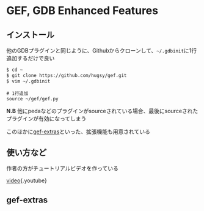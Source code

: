 <!-- TITLE: Gef -->
<!-- SUBTITLE: A quick summary of Gef -->

# GEF, GDB Enhanced Features

## インストール

他のGDBプラグインと同じように、Githubからクローンして、`~/.gdbinit`に1行追加するだけで良い

```sh
$ cd ~
$ git clone https://github.com/hugsy/gef.git
$ vim ~/.gdbinit
```

```vim
# 1行追加
source ~/gef/gef.py
```

**N.B** 他にpedaなどのプラグインがsourceされている場合、最後にsourceされたプラグインが有効になってしまう

このほかに[gef-extras](https://github.com/hugsy/gef-extras)といった、拡張機能も用意されている

## 使い方など

作者の方がチュートリアルビデオを作っている

[video](https://youtu.be/KWG7prhH-ks){.youtube}

## gef-extras

